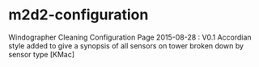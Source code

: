 # m2d2-configuration
Windographer Cleaning Configuration Page
2015-08-28 : V0.1 Accordian style added to give a synopsis of all sensors on tower broken down by sensor type [KMac]